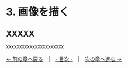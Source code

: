 ﻿# 3. 画像を描く

## XXXXX

```cpp
XXXXXXXXXXXXXXXXXXXXXX
```

[← 前の章へ戻る](Draw-shape.md)　|　[- 目次 -](Index.md)　|　[次の章へ進む →](Draw-font.md)